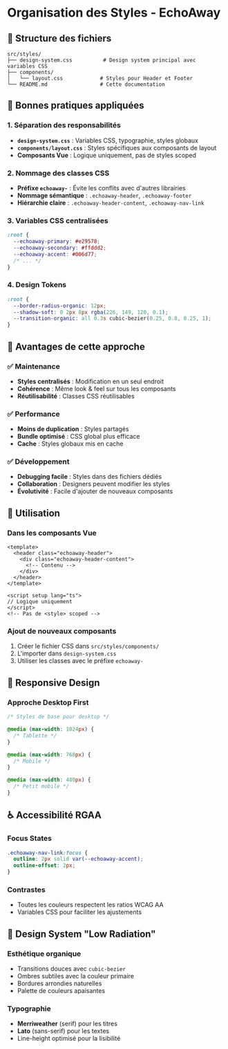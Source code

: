 # Organisation des Styles - EchoAway

## 📁 Structure des fichiers

```
src/styles/
├── design-system.css          # Design system principal avec variables CSS
├── components/
│   └── layout.css            # Styles pour Header et Footer
└── README.md                 # Cette documentation
```

## 🎯 Bonnes pratiques appliquées

### **1. Séparation des responsabilités**

- **`design-system.css`** : Variables CSS, typographie, styles globaux
- **`components/layout.css`** : Styles spécifiques aux composants de layout
- **Composants Vue** : Logique uniquement, pas de styles scoped

### **2. Nommage des classes CSS**

- **Préfixe `echoaway-`** : Évite les conflits avec d'autres librairies
- **Nommage sémantique** : `.echoaway-header`, `.echoaway-footer`
- **Hiérarchie claire** : `.echoaway-header-content`, `.echoaway-nav-link`

### **3. Variables CSS centralisées**

```css
:root {
  --echoaway-primary: #e29578;
  --echoaway-secondary: #ffddd2;
  --echoaway-accent: #006d77;
  /* ... */
}
```

### **4. Design Tokens**

```css
:root {
  --border-radius-organic: 12px;
  --shadow-soft: 0 2px 8px rgba(226, 149, 120, 0.1);
  --transition-organic: all 0.3s cubic-bezier(0.25, 0.8, 0.25, 1);
}
```

## 🔄 Avantages de cette approche

### **✅ Maintenance**

- **Styles centralisés** : Modification en un seul endroit
- **Cohérence** : Même look & feel sur tous les composants
- **Réutilisabilité** : Classes CSS réutilisables

### **✅ Performance**

- **Moins de duplication** : Styles partagés
- **Bundle optimisé** : CSS global plus efficace
- **Cache** : Styles globaux mis en cache

### **✅ Développement**

- **Debugging facile** : Styles dans des fichiers dédiés
- **Collaboration** : Designers peuvent modifier les styles
- **Évolutivité** : Facile d'ajouter de nouveaux composants

## 🚀 Utilisation

### **Dans les composants Vue**

```vue
<template>
  <header class="echoaway-header">
    <div class="echoaway-header-content">
      <!-- Contenu -->
    </div>
  </header>
</template>

<script setup lang="ts">
// Logique uniquement
</script>
<!-- Pas de <style> scoped -->
```

### **Ajout de nouveaux composants**

1. Créer le fichier CSS dans `src/styles/components/`
2. L'importer dans `design-system.css`
3. Utiliser les classes avec le préfixe `echoaway-`

## 📱 Responsive Design

### **Approche Desktop First**

```css
/* Styles de base pour desktop */

@media (max-width: 1024px) {
  /* Tablette */
}

@media (max-width: 768px) {
  /* Mobile */
}

@media (max-width: 480px) {
  /* Petit mobile */
}
```

## ♿ Accessibilité RGAA

### **Focus States**

```css
.echoaway-nav-link:focus {
  outline: 2px solid var(--echoaway-accent);
  outline-offset: 2px;
}
```

### **Contrastes**

- Toutes les couleurs respectent les ratios WCAG AA
- Variables CSS pour faciliter les ajustements

## 🎨 Design System "Low Radiation"

### **Esthétique organique**

- Transitions douces avec `cubic-bezier`
- Ombres subtiles avec la couleur primaire
- Bordures arrondies naturelles
- Palette de couleurs apaisantes

### **Typographie**

- **Merriweather** (serif) pour les titres
- **Lato** (sans-serif) pour les textes
- Line-height optimisé pour la lisibilité
